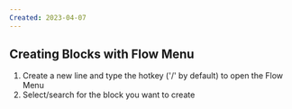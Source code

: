 ```yaml
---
Created: 2023-04-07
---
```

## Creating Blocks with Flow Menu
1. Create a new line and type the hotkey ('/' by default) to open the Flow Menu
2. Select/search for the block you want to create